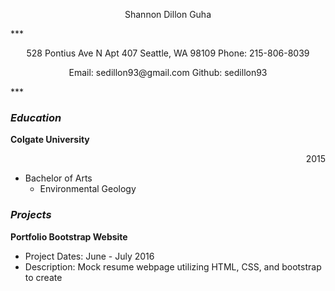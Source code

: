 <p align="center">
  Shannon Dillon Guha
</p>
***
<p align="center">
528 Pontius Ave N Apt 407 Seattle, WA 98109
Phone: 215-806-8039
</p>

<p align="center">
Email: sedillon93@gmail.com
Github: sedillon93
</p>
***

### _Education_
**Colgate University**  <p align="right">2015</p>
  - Bachelor of Arts
    - Environmental Geology

### _Projects_
**Portfolio Bootstrap Website**
  - Project Dates: June - July 2016
  - Description: Mock resume webpage utilizing HTML, CSS, and bootstrap to create
